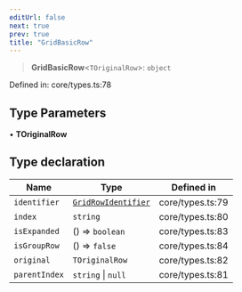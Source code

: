 ```yaml
---
editUrl: false
next: true
prev: true
title: "GridBasicRow"
---
```


> **GridBasicRow**\<`TOriginalRow`\>: `object`

Defined in: core/types.ts:78

## Type Parameters

• **TOriginalRow**

## Type declaration

| Name | Type | Defined in |
| ------ | ------ | ------ |
| <a id="identifier"></a> `identifier` | [`GridRowIdentifier`](/api/type-aliases/gridrowidentifier/) | core/types.ts:79 |
| <a id="index"></a> `index` | `string` | core/types.ts:80 |
| <a id="isexpanded"></a> `isExpanded` | () => `boolean` | core/types.ts:83 |
| <a id="isgrouprow"></a> `isGroupRow` | () => `false` | core/types.ts:84 |
| <a id="original"></a> `original` | `TOriginalRow` | core/types.ts:82 |
| <a id="parentindex"></a> `parentIndex` | `string` \| `null` | core/types.ts:81 |
